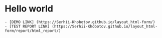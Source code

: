 # Hello world
    - [DEMO LINK] (https://Serhii-Khobotov.github.io/layout_html-form/) 
    - [TEST REPORT LINK] (https://Serhii-Khobotov.github.io/layout_html-form/report/html_report/)
